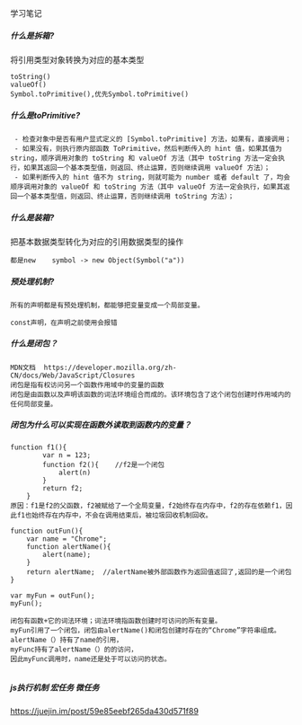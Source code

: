 学习笔记

##### 什么是拆箱?

将引用类型对象转换为对应的基本类型

```
toString() 
valueOf() 
Symbol.toPrimitive(),优先Symbol.toPrimitive()
```

##### 什么是toPrimitive?

 ```
  - 检查对象中是否有用户显式定义的 [Symbol.toPrimitive] 方法，如果有，直接调用；
  - 如果没有，则执行原内部函数 ToPrimitive，然后判断传入的 hint 值，如果其值为 string，顺序调用对象的 toString 和 valueOf 方法（其中 toString 方法一定会执行，如果其返回一个基本类型值，则返回、终止运算，否则继续调用 valueOf 方法）；
  - 如果判断传入的 hint 值不为 string，则就可能为 number 或者 default 了，均会顺序调用对象的 valueOf 和 toString 方法（其中 valueOf 方法一定会执行，如果其返回一个基本类型值，则返回、终止运算，否则继续调用 toString 方法）；
 ```

##### 什么是装箱?

把基本数据类型转化为对应的引用数据类型的操作

```
都是new    symbol -> new Object(Symbol("a"))
```

##### 预处理机制?

```
所有的声明都是有预处理机制，都能够把变量变成一个局部变量。

const声明，在声明之前使用会报错
```

##### 什么是闭包？

```
MDN文档  https://developer.mozilla.org/zh-CN/docs/Web/JavaScript/Closures
闭包是指有权访问另一个函数作用域中的变量的函数
闭包是由函数以及声明该函数的词法环境组合而成的。该环境包含了这个闭包创建时作用域内的任何局部变量。
```

##### 闭包为什么可以实现在函数外读取到函数内的变量？

```
function f1(){
        var n = 123;
        function f2(){    //f2是一个闭包
            alert(n)
        }    
        return f2;
    }
原因：f1是f2的父函数，f2被赋给了一个全局变量，f2始终存在内存中，f2的存在依赖f1，因此f1也始终存在内存中，不会在调用结束后，被垃圾回收机制回收。

function outFun(){
    var name = "Chrome";
    function alertName(){
        alert(name);
    }
    return alertName;  //alertName被外部函数作为返回值返回了,返回的是一个闭包
}

var myFun = outFun();
myFun();

闭包有函数+它的词法环境；词法环境指函数创建时可访问的所有变量。
myFun引用了一个闭包，闭包由alertName()和闭包创建时存在的“Chrome”字符串组成。
alertName（）持有了name的引用，
myFunc持有了alertName（）的的访问，
因此myFunc调用时，name还是处于可以访问的状态。
 
```

##### js执行机制 宏任务 微任务

<https://juejin.im/post/59e85eebf265da430d571f89>

